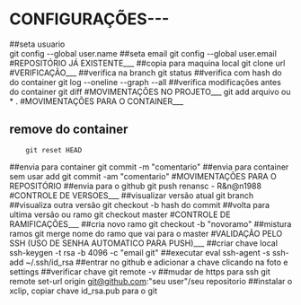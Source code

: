  #   CONFIGURAÇÕES---
##seta usuario	
		git config --global user.name
##seta email
		git config --global user.email
#REPOSITÓRIO JÁ EXISTENTE___
##copia para maquina local
		git clone url
#VERIFICAÇÃO___
##verifica na branch
		git status
##verifica com hash do do container
		git log  --oneline  --graph  --all
##verifica modificações antes do container
		git diff
#MOVIMENTAÇÕES  NO PROJETO___
		git add arquivo ou * .
#MOVIMENTAÇÕES PARA O CONTAINER___
##	remove do container
		git reset HEAD
##envia para container
		git commit -m "comentario"
##envia para container sem usar add 
		git commit -am "comentario"
#MOVIMENTAÇÕES PARA O REPOSITÓRIO
##envia para o github
		git push renansc  - R&n@n1988
#CONTROLE DE VERSOES___
##visualizar versão atual 
		git branch
##visualiza outra versão
		git checkout -b hash do commit
##volta para ultima versão  ou ramo
		git checkout master
#CONTROLE DE RAMIFICAÇÕES___
##cria novo ramo
		git checkout -b "novoramo"
##mistura ramos
		git  merge nome do ramo que vai para o master
#VALIDAÇÃO PELO SSH (USO DE SENHA AUTOMATICO PARA PUSH)___
##criar chave local
		ssh-keygen -t rsa -b 4096 -c "email git"
##executar
		eval ssh-agent  -s 
		ssh-add ~/.ssh/id_rsa
##entrar no github e adicionar a chave clicando na foto e settings
##verificar chave 
		git remote -v
##mudar de https para ssh
		git remote set-url origin git@github.com:"seu user"/seu repositorio
##instalar o xclip, copiar chave id_rsa.pub para o git

